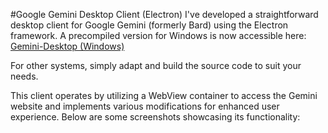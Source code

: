 #Google Gemini Desktop Client (Electron)
I've developed a straightforward desktop client for Google Gemini (formerly Bard) using the Electron framework. A precompiled version for Windows is now accessible here:
[Gemini-Desktop (Windows)](http:pawbs.de)

For other systems, simply adapt and build the source code to suit your needs.

This client operates by utilizing a WebView container to access the Gemini website and implements various modifications for enhanced user experience.
Below are some screenshots showcasing its functionality:

